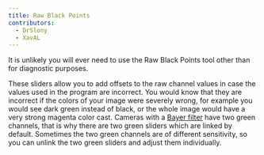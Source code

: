 ```yaml
---
title: Raw Black Points
contributors:
  - DrSlony
  - XavAL
---
```


It is unlikely you will ever need to use the Raw Black Points tool other
than for diagnostic purposes.

These sliders allow you to add offsets to the raw channel values in case
the values used in the program are incorrect. You would know that they
are incorrect if the colors of your image were severely wrong, for
example you would see dark green instead of black, or the whole image
would have a very strong magenta color cast. Cameras with a
[Bayer filter](https://en.wikipedia.org/wiki/Bayer_filter) have two green
channels, that is why there are two green sliders which are linked by
default. Sometimes the two green channels are of different sensitivity,
so you can unlink the two green sliders and adjust them individually.
